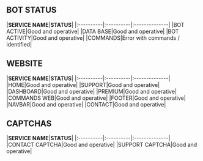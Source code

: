 ## BOT STATUS

|**SERVICE NAME**|**STATUS**|
|:----------|:----------|:--------------|
|BOT ACTIVE|Good and operative|
|DATA BASE|Good and operative|
|BOT ACTIVITY|Good and operative|
|COMMANDS|Error with commands / identified|


## WEBSITE

|**SERVICE NAME**|**STATUS**|
|:----------|:----------|:--------------|
|HOME|Good and operative|
|SUPPORT|Good and operative|
|DASHBOARD|Good and operative|
|PREMIUM|Good and operative|
|COMMANDS WEB|Good and operative|
|FOOTER|Good and operative|
|NAVBAR|Good and operative|
|CONTACT|Good and operative|


## CAPTCHAS

|**SERVICE NAME**|**STATUS**|
|:----------|:----------|:--------------|
|CONTACT CAPTCHA|Good and operative|
|SUPPORT CAPTCHA|Good and operative|
